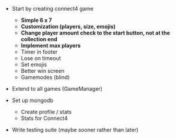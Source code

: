 
- Start by creating connect4 game
    - **Simple 6 x 7** 
    - **Customization (players, size, emojis)**
    - **Change player amount check to the start button, not at the collection end**
    - **Implement max players**
    - Timer in footer
    - Lose on timeout
    - Set emojis
    - Better win screen
    - Gamemodes (blind)
- Extend to all games (GameManager)
- Set up mongodb
    - Create profile / stats
    - Stats for Connect4

- Write testing suite (maybe sooner rather than later)
